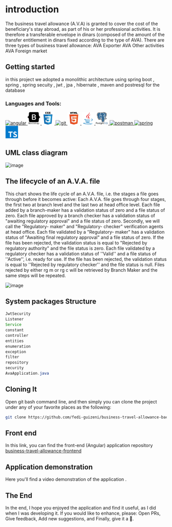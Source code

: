 # introduction 
The business travel allowance (A.V.A) is granted to cover the cost of the beneficiary's stay abroad, as part of his or her professional activities.
It is therefore a transferable envelope in dinars (composed of the amount of the transfer entitlement in dinars fixed according to the type of AVA). 
There are three types of business travel allowance: AVA Exporter AVA Other activities AVA Foreign market

## Getting started
in this project we adopted a monolithic architecture using spring boot , spring , spring secuity , jwt , jpa , hibernate , maven and postresql for the database

<h3 align="left">Languages and Tools:</h3>
<p align="left"> <a href="https://angular.io" target="_blank" rel="noreferrer"> <img src="https://angular.io/assets/images/logos/angular/angular.svg" alt="angular" width="40" height="40"/> </a> <a href="https://getbootstrap.com" target="_blank" rel="noreferrer"> <img src="https://raw.githubusercontent.com/devicons/devicon/master/icons/bootstrap/bootstrap-plain-wordmark.svg" alt="bootstrap" width="40" height="40"/> </a> <a href="https://www.w3schools.com/css/" target="_blank" rel="noreferrer"> <img src="https://raw.githubusercontent.com/devicons/devicon/master/icons/css3/css3-original-wordmark.svg" alt="css3" width="40" height="40"/> </a> <a href="https://git-scm.com/" target="_blank" rel="noreferrer"> <img src="https://www.vectorlogo.zone/logos/git-scm/git-scm-icon.svg" alt="git" width="40" height="40"/> </a> <a href="https://www.w3.org/html/" target="_blank" rel="noreferrer"> <img src="https://raw.githubusercontent.com/devicons/devicon/master/icons/html5/html5-original-wordmark.svg" alt="html5" width="40" height="40"/> </a> <a href="https://www.java.com" target="_blank" rel="noreferrer"> <img src="https://raw.githubusercontent.com/devicons/devicon/master/icons/java/java-original.svg" alt="java" width="40" height="40"/> </a> <a href="https://www.postgresql.org" target="_blank" rel="noreferrer"> <img src="https://raw.githubusercontent.com/devicons/devicon/master/icons/postgresql/postgresql-original-wordmark.svg" alt="postgresql" width="40" height="40"/> </a> <a href="https://postman.com" target="_blank" rel="noreferrer"> <img src="https://www.vectorlogo.zone/logos/getpostman/getpostman-icon.svg" alt="postman" width="40" height="40"/> </a> <a href="https://spring.io/" target="_blank" rel="noreferrer"> <img src="https://www.vectorlogo.zone/logos/springio/springio-icon.svg" alt="spring" width="40" height="40"/> </a> <a href="https://www.typescriptlang.org/" target="_blank" rel="noreferrer"> <img src="https://raw.githubusercontent.com/devicons/devicon/master/icons/typescript/typescript-original.svg" alt="typescript" width="40" height="40"/> </a> </p>

## UML class diagram 
![image](https://github.com/fedi-guizeni/business-travel-allowance-backend/assets/78599201/361ba841-9746-4cdd-b8d2-ea20098aaccc)

##  The lifecycle of an A.V.A. file
This chart shows the life cycle of an A.V.A. file, i.e. the stages a file goes through before it becomes active: 
Each A.V.A. file goes through four stages, the first two at branch level and the last two at head office level.
 Each file added by a branch-maker has a validation status of zero and a file status of zero. 
Each file approved by a branch checker has a validation status of "awaiting regulatory approval" and a file status of zero.
Secondly, we will call the "Regulatory- maker" and "Regulatory- checker" verification agents at head office.
Each file validated by a "Regulatory- maker" has a validation status of "Awaiting final regulatory approval" and a file status of zero. If the file has been rejected, the validation status is equal to "Rejected by regulatory authority" and the file status is zero. 
Each file validated by a regulatory checker has a validation status of ''Valid'' and a file status of ''Active'', i.e. ready for use. If the file has been rejected, the validation status is equal to ''Rejected by regulatory checker'' and the file status is null. 
Files rejected by either rg m or rg c will be retrieved by Branch Maker and the same steps will be repeated.

![image](https://github.com/fedi-guizeni/business-travel-allowance-backend/assets/78599201/8ecca298-3c21-4d66-adad-34ecf89a4deb)

## System packages Structure
```java
JwtSecurity
Listener
Service
constant
controller
entities
enumeration
exception
filter
repository
security
AvaApplication.java
```

## Cloning It
Open git bash command line, and then simply you can clone the project under any of your favorite places as the following:
```bash
git clone https://github.com/fedi-guizeni/business-travel-allowance-backend.git
```
## Front end 
In this link, you can find the front-end (Angular) application repository  [business-travel-allowance-frontend](https://github.com/fedi-guizeni/business-travel-allowance-frontend)

## Application demonstration
Here you'll find a video demonstration of the application .

## The End
In the end, I hope you enjoyed the application and find it useful, as I did when I was developing it. If you would like to enhance, please:
Open PRs,
Give feedback,
Add new suggestions, and
Finally, give it a 🌟.


